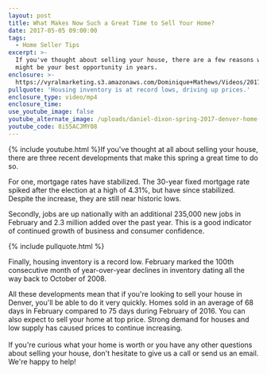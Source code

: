 ```yaml
---
layout: post
title: What Makes Now Such a Great Time to Sell Your Home?
date: 2017-05-05 09:00:00
tags:
  - Home Seller Tips
excerpt: >-
  If you've thought about selling your house, there are a few reasons why now
  might be your best opportunity in years.
enclosure: >-
  https://vyralmarketing.s3.amazonaws.com/Dominique+Mathews/Videos/2017/Denver+Real+Estate-+Spring+2017+Denver+Home+Price+Update.mp4
pullquote: 'Housing inventory is at record lows, driving up prices.'
enclosure_type: video/mp4
enclosure_time:
use_youtube_image: false
youtube_alternate_image: /uploads/daniel-dixon-spring-2017-denver-home-price-update-11-3-17.jpg
youtube_code: 8i55ACJMY08
---
```


{% include youtube.html %}If you've thought at all about selling your house, there are three recent developments that make this spring a great time to do so.

For one, mortgage rates have stabilized. The 30-year fixed mortgage rate spiked after the election at a high of 4.31%, but have since stabilized. Despite the increase, they are still near historic lows.

Secondly, jobs are up nationally with an additional 235,000 new jobs in February and 2.3 million added over the past year. This is a good indicator of continued growth of business and consumer confidence.

{% include pullquote.html %}

Finally, housing inventory is a record low. February marked the 100th consecutive month of year-over-year declines in inventory dating all the way back to October of 2008.

All these developments mean that if you're looking to sell your house in Denver, you'll be able to do it very quickly. Homes sold in an average of 68 days in February compared to 75 days during February of 2016. You can also expect to sell your home at top price. Strong demand for houses and low supply has caused prices to continue increasing.<br><br>If you're curious what your home is worth or you have any other questions about selling your house, don't hesitate to give us a call or send us an email. We're happy to help\!